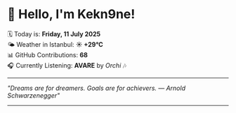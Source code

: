 # 👋 Hello, I'm Kekn9ne!

🗓️ Today is: **Friday, 11 July 2025**  
🌤️ Weather in Istanbul: **☀️   +29°C**  
📊 GitHub Contributions: **68**  
🎧 Currently Listening: **AVARE** by *Orchi* 🎶

---

_"Dreams are for dreamers. Goals are for achievers. — *Arnold Schwarzenegger*"_

---
